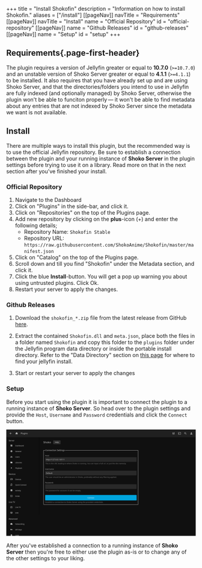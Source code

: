 +++
title = "Install Shokofin"
description = "Information on how to install Shokofin."
aliases = ["/install"]
[[pageNav]]
navTitle = "Requirements"
[[pageNav]]
navTitle = "Install"
name = "Official Repository"
id = "official-repository"
[[pageNav]]
name = "Github Releases"
id = "github-releases"
[[pageNav]]
name = "Setup"
id = "setup"
+++

## Requirements{.page-first-header}

The plugin requires a version of Jellyfin greater or equal to **10.7.0** (`>=10.7.0`) and an unstable version of Shoko Server greater or equal to **4.1.1** (`>=4.1.1`) to be installed. It also requires that you have already set up and are using Shoko Server, and that the directories/folders you intend to use in Jellyfin are fully indexed (and optionally managed) by Shoko Server, otherwise the plugin won't be able to funciton properly — it won't be able to find metadata about any entries that are not indexed by Shoko Server since the metadata we want is not available.

## Install

There are multiple ways to install this plugin, but the recommended way is to use the official Jellyfin repository. Be sure to establish a connection between the plugin and your running instance of **Shoko Server** in the plugin settings before trying to use it on a library. Read more on that in the next section after you've finished your install.

### Official Repository

1. Navigate to the Dashboard
2. Click on "Plugins" in the side-bar, and click it.
3. Click on "Repositories" on the top of the Plugins page.
2. Add new repository by clicking on the **plus**-icon (+) and enter the following details;
   * Repository Name: `Shokofin Stable`
   * Repository URL: `https://raw.githubusercontent.com/ShokoAnime/Shokofin/master/manifest.json`
3. Click on "Catalog" on the top of the Plugins page.
4. Scroll down and till you find "Shokofin" under the Metadata section, and click it.
5. Click the blue **Install**-button. You will get a pop up warning you about using untrusted plugins. Click Ok.
6. Restart your server to apply the changes.

### Github Releases

1. Download the `shokofin_*.zip` file from the latest release from GitHub [here](https://github.com/ShokoAnime/shokofin/releases/latest).

2. Extract the contained `Shokofin.dll` and `meta.json`, place both the files in a folder named `Shokofin` and copy this folder to the `plugins` folder under the Jellyfin program data directory or inside the portable install directory. Refer to the "Data Directory" section on [this page](https://jellyfin.org/docs/general/administration/configuration.html) for where to find your jellyfin install.

3. Start or restart your server to apply the changes

### Setup

Before you start using the plugin it is important to connect the plugin to a running instance of **Shoko Server**. So head over to the plugin settings and provide the `Host`, `Username` and `Password` credentials and click the `Connect` button.

![Shokofin - Connection Settings](/assets/images/shokofin/Shokofin-Connection-Settings.png)

After you've established a connection to a running instance of **Shoko Server** then you're free to either use the plugin as-is or to change any of the other settings to your liking.
